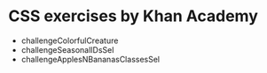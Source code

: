 <!DOCTYPE html>
<html>
  <body>
    <h1>
      CSS exercises by Khan Academy <br>
    </h1>
    <ul>
      <li title="'<style> tag selectors CSS' Training">challengeColorfulCreature<br></li>
      <li title="CSS selector by ID">challengeSeasonalIDsSel</li>
      <li title="CSS selector by classes">challengeApplesNBananasClassesSel</li>
  </body>
</html>